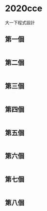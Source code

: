 # 2020cce
大一下程式設計


## 第一個

```c


```

## 第二個

```c


```


## 第三個

```c


```


## 第四個

```c


```


## 第五個

```c


```


## 第六個

```c


```


## 第七個

```c


```

## 第八個

```c


```

